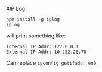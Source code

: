 #IP Log

```
npm install -g iplog
iplog
```

will print something like:

```
Internal IP Addr: 127.0.0.1
External IP Addr: 10.252.26.78
```

Can replace `ipconfig getifaddr en0`

